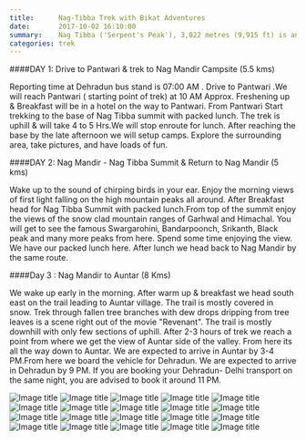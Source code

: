 ```yaml
---
title:      Nag-Tibba Trek with Bikat Adventures 
date:       2017-10-02 16:10:00
summary:    Nag Tibba ('Serpent's Peak'), 3,022 metres (9,915 ft) is an ideal weekend trek suited for most people looking for a refresher from the boring routine. This trek can be done throughout the winter season when most of the treks in higher Himalayan ranges are closed.The trek can be done in 3 days from Delhi which makes it an ideal trek for weekends.Given its moderate level of challenge, anyone with a normal fitness can do this trek. The trek offers some of the best camping locations.The route goes through thick deodar forest. With only a day into the trek one reaches to very remote region with almost no habitation. A great refresher and trailer for new trekkers who are yet to see the full movie of a long trek.
categories: trek
---
```



####DAY 1: Drive to Pantwari & trek to Nag Mandir Campsite (5.5 kms)

Reporting time at Dehradun bus stand is 07:00 AM . Drive to Pantwari .We will reach Pantwari ( starting point of trek) at 10 AM Approx. Freshening up & Breakfast will be in a hotel on the way to Pantwari. From Pantwari Start trekking to the base of Nag Tibba summit with packed lunch. The trek is uphill & will take 4 to 5 Hrs.We will stop enroute for lunch. After reaching the base by the late afternoon we will setup camps. Explore the surrounding area, take pictures, and have loads of fun.

####DAY 2: Nag Mandir - Nag Tibba Summit & Return to Nag Mandir (5 kms)

Wake up to the sound of chirping birds in your ear. Enjoy the morning views of first light falling on the high mountain peaks all around. After Breakfast head for Nag Tibba Summit with packed lunch.From top of the summit enjoy the views of the snow clad mountain ranges of Garhwal and Himachal. You will get to see the famous Swargarohini, Bandarpoonch, Srikanth, Black peak and many more peaks from here. Spend some time enjoying the view. We have our packed lunch here. After lunch we head back to Nag Mandir by the same route.

####Day 3 : Nag Mandir to Auntar (8 Kms)

We wake up early in the morning. After warm up & breakfast we head south east on the trail leading to Auntar village. The trail is mostly covered in snow. Trek through fallen tree branches with dew drops dripping from tree leaves is a scene right out of the movie "Revenant". The trail is mostly downhill with only few sections of uphill. After 2-3 hours of trek we reach a point from where we get the view of Auntar side of the valley. From here its all the way down to Auntar. We are expected to arrive in Auntar by 3-4 PM.From here we board the vehicle for Dehradun. We are expected to arrive in Dehradun by 9 PM. If you are booking your Dehradun- Delhi transport on the same night, you are advised to book it around 11 PM.

 
![Image title](/assets/images/IMG_3783.jpg)
![Image title](/assets/images/IMG_3781.jpg)
![Image title](/assets/images/IMG_3779.jpg)
![Image title](/assets/images/IMG_3778.jpg)
![Image title](/assets/images/IMG_3777.jpg)
![Image title](/assets/images/IMG_3776.jpg)
![Image title](/assets/images/IMG_3774.jpg)
![Image title](/assets/images/IMG_3773.jpg)
![Image title](/assets/images/IMG_3772.jpg)
![Image title](/assets/images/IMG_3771.jpg)
![Image title](/assets/images/IMG_3769.jpg)
![Image title](/assets/images/IMG_3767.jpg)
![Image title](/assets/images/IMG_3764.jpg)
![Image title](/assets/images/IMG_3757.jpg)
![Image title](/assets/images/IMG_3756.jpg)
![Image title](/assets/images/IMG_3754.jpg)
![Image title](/assets/images/IMG_3753.jpg)
![Image title](/assets/images/IMG_3752.jpg)
![Image title](/assets/images/IMG_3750.jpg)
![Image title](/assets/images/IMG_3748.jpg)
 


